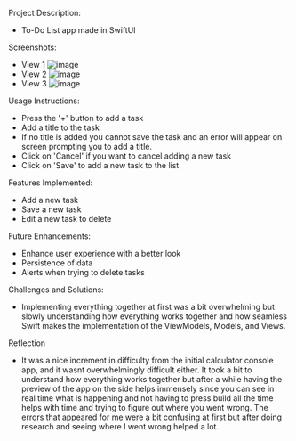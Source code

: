 Project Description: 
- To-Do List app made in SwiftUI

Screenshots: 
- View 1 ![image](https://github.com/user-attachments/assets/5143fef2-bec8-46ae-a3b5-e988ec529d26)
- View 2 ![image](https://github.com/user-attachments/assets/08cba694-220b-4f2a-ac42-edee82c0d12b)
- View 3 ![image](https://github.com/user-attachments/assets/ef207357-08f3-4172-b10e-46b3e8ea1423)

Usage Instructions:
- Press the '+' button to add a task
- Add a title to the task
- If no title is added you cannot save the task and an error will appear on screen prompting you to add a title.
- Click on 'Cancel' if you want to cancel adding a new task
- Click on 'Save' to add a new task to the list

Features Implemented:
- Add a new task
- Save a new task
- Edit a new task to delete

Future Enhancements:
- Enhance user experience with a better look
- Persistence of data
- Alerts when trying to delete tasks

Challenges and Solutions: 
- Implementing everything together at first was a bit overwhelming but slowly understanding how everything works together and how seamless Swift makes the implementation of the ViewModels, Models, and Views.

Reflection
- It was a nice increment in difficulty from the initial calculator console app, and it wasnt overwhelmingly difficult either. It took a bit to understand how everything works together but after a while having the preview of the app on the side helps immensely since you can see in real time what is happening and not having to press build all the time helps with time and trying to figure out where you went wrong. The errors that appeared for me were a bit confusing at first but after doing research and seeing where I went wrong helped a lot.
